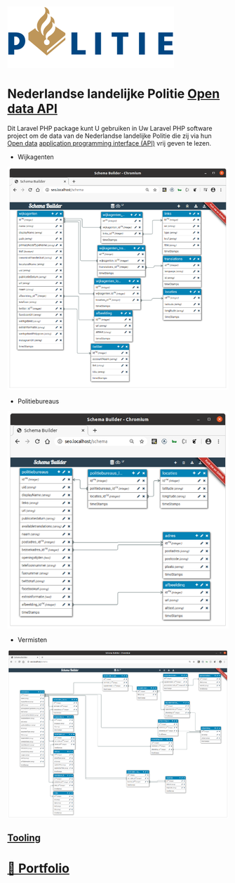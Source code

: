 ![politie_logo](./docs/politie_logo.svg?raw=true "politie_logo")

# Nederlandse landelijke Politie [Open data API](https://www.politie.nl/algemeen/open-data.html)

Dit Laravel PHP package kunt U gebruiken in Uw Laravel PHP software project om de data van de Nederlandse landelijke Politie die zij via hun [Open data](https://www.politie.nl/algemeen/open-data.html) [application programming interface (API)](https://nl.wikipedia.org/wiki/Application_programming_interface) vrij geven te lezen.

* Wijkagenten

![wijkagenten](./docs/wijkagenten.png?raw=true "wijkagenten")

* Politiebureaus

![politiebureaus](./docs/politiebureaus.png?raw=true "politiebureaus")

* Vermisten

![vermisten](./docs/vermisten.png?raw=true "vermisten")

## [Tooling](https://github.com/noud/politie-open-data-api/blob/master/README_tooling.md)

# [📁 Portfolio](https://github.com/noud/portfolio#portfolio-repositories-index)